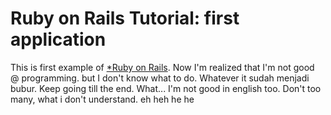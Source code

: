 # Ruby on Rails Tutorial: first application

This is first example of [*Ruby on Rails](http://rubyonrails.org). Now I'm realized that I'm not good @ programming. but I don't know what to do. Whatever it sudah menjadi bubur. Keep going till the end. What... I'm not good in english too. Don't too many, what i don't understand. eh heh he he